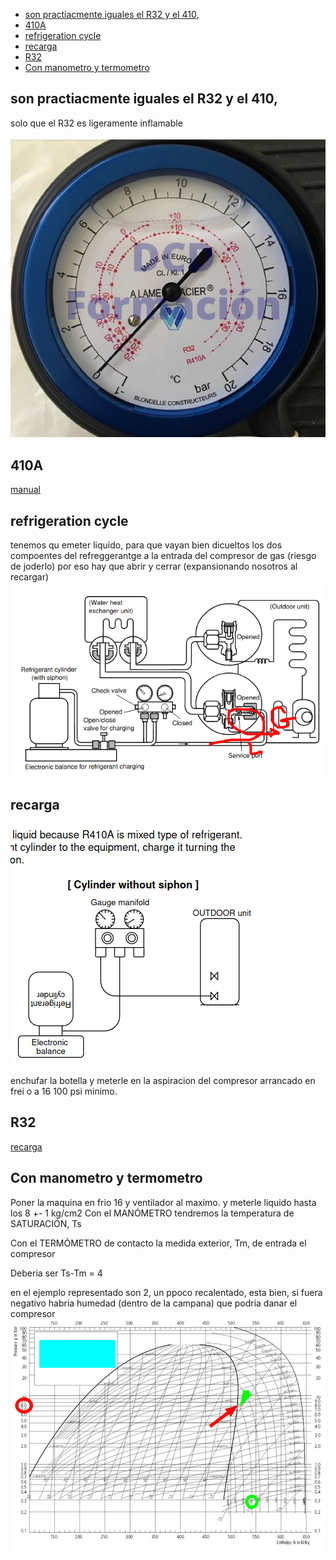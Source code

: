 
- [son practiacmente iguales el R32 y el 410,](#son-practiacmente-iguales-el-r32-y-el-410)
- [410A](#410a)
- [refrigeration cycle](#refrigeration-cycle)
- [recarga](#recarga)
- [R32](#r32)
- [Con manometro y termometro](#con-manometro-y-termometro)


## son practiacmente iguales el R32 y el 410,
solo que el R32 es ligeramente inflamable 

![](./assets/images/2021-07-06_19-11.png)


## 410A
[manual](https://www.toshibaclim.com/Portals/0/Documentation/Manuels%20produits/SM_N3KV2_07_GB.PDF)
## refrigeration cycle




tenemos qu emeter liquido, para que vayan bien dicueltos los dos compoentes del refreggerantge a la entrada del compresor de gas (riesgo de joderlo) por eso hay que abrir y cerrar (expansionando nosotros al recargar)
![](./assets/images/2021-07-06_13-53.png)

## recarga
![](./assets/images/2021-07-06_13-39.png)

enchufar la botella y meterle en la aspiracion del compresor arrancado en frei o a 16 100 psi minimo. 


## R32


[recarga](https://www.elaireacondicionado.com/articulos/carga-optima-de-gas-aire-acondicionado)

## Con manometro y termometro
Poner la maquina en frio 16 y ventilador al maximo.
y meterle liquido hasta los 8 +- 1 kg/cm2
Con el MANÓMETRO tendremos la temperatura de SATURACIÓN, Ts

Con el TERMÓMETRO de contacto la medida exterior, Tm, de entrada el compresor 

Deberia ser
Ts-Tm = 4

en el ejemplo representado son 2, un ppoco recalentado, esta bien, si fuera negativo habria humedad (dentro de la campana) que podria danar el compresor
![](./assets/images/2021-07-06_19-17.png)




